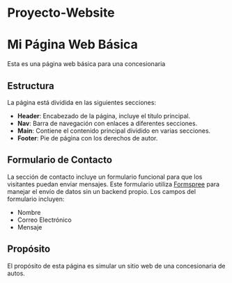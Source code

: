 # Proyecto-Website
# Mi Página Web Básica

Esta es una página web básica para una concesionaria

## Estructura

La página está dividida en las siguientes secciones:

- **Header**: Encabezado de la página, incluye el título principal.
- **Nav**: Barra de navegación con enlaces a diferentes secciones.
- **Main**: Contiene el contenido principal dividido en varias secciones.
- **Footer**: Pie de página con los derechos de autor.

## Formulario de Contacto

La sección de contacto incluye un formulario funcional para que los visitantes puedan enviar mensajes. Este formulario utiliza [Formspree](https://formspree.io/) para manejar el envío de datos sin un backend propio. Los campos del formulario incluyen:

- Nombre
- Correo Electrónico
- Mensaje


## Propósito

El propósito de esta página es simular un sitio web de una concesionaria de autos.